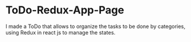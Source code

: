 # ToDo-Redux-App-Page
I made a ToDo that allows to organize the tasks to be done by categories, using Redux in react js to manage the states.
